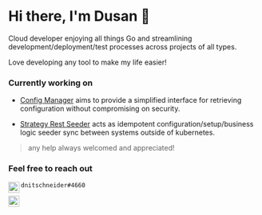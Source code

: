 # Hi there, I'm Dusan 👋

Cloud developer enjoying all things Go and streamlining development/deployment/test processes across projects of all types.

Love developing any tool to make my life easier!

### Currently working on

- [Config Manager](https://github.com/dnitsch/configmanager) aims to provide a simplified interface for retrieving configuration without compromising on security.

- [Strategy Rest Seeder](https://github.com/dnitsch/reststrategy) acts as idempotent configuration/setup/business logic seeder sync between systems outside of kubernetes.

> any help always welcomed and appreciated!

### Feel free to reach out

<img align="left" alt="dnitsch | LinkedIn" width="22" src="https://cdn.jsdelivr.net/npm/simple-icons@v4/icons/discord.svg" /> `dnitschneider#4660`

[<img align="left" alt="dnitsch | LinkedIn" width="22" src="https://cdn.jsdelivr.net/npm/simple-icons@v4/icons/linkedin.svg" />][linkedin]

<!-- [1]: <nitschneiderd@gmail.com> "dnisch" -->
<!-- - [email](<nitschneiderd@gmail.com>) -->

<!-- [![](https://www.linkedin.com/in/dusannitschneider/)]
 -->
[twitter]: https://twitter.com/dnitschnei1
[linkedin]: https://www.linkedin.com/in/dusannitschneider/
